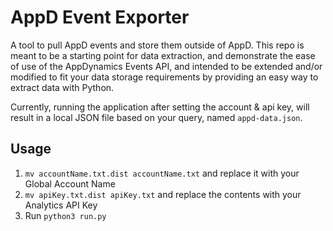 # AppD Event Exporter

A tool to pull AppD events and store them outside of AppD.  This repo is meant to be a starting point for data extraction, and demonstrate the ease of use of the AppDynamics Events API, and intended to be extended and/or modified to fit your data storage requirements by providing an easy way to extract data with Python.

Currently, running the application after setting the account & api key, will result in a local JSON file based on your query, named `appd-data.json`.

## Usage

1. `mv accountName.txt.dist accountName.txt` and replace it with your Global Account Name
2. `mv apiKey.txt.dist apiKey.txt` and replace the contents with your Analytics API Key
3. Run `python3 run.py`
